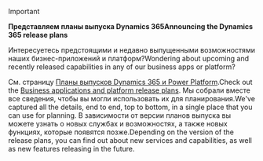 > [!IMPORTANT]
> <span data-ttu-id="d39a2-101">**Представляем планы выпуска Dynamics 365**</span><span class="sxs-lookup"><span data-stu-id="d39a2-101">**Announcing the Dynamics 365 release plans**</span></span>
>
> <span data-ttu-id="d39a2-102">Интересуетесь предстоящими и недавно выпущенными возможностями наших бизнес-приложений и платформ?</span><span class="sxs-lookup"><span data-stu-id="d39a2-102">Wondering about upcoming and recently released capabilities in any of our business apps or platform?</span></span> 
> 
> <span data-ttu-id="d39a2-103">См. страницу [Планы выпусков Dynamics 365 и Power Platform](https://go.microsoft.com/fwlink/?linkid=2010158).</span><span class="sxs-lookup"><span data-stu-id="d39a2-103">Check out the [Business applications and platform release plans](https://go.microsoft.com/fwlink/?linkid=2010158).</span></span> <span data-ttu-id="d39a2-104">Мы собрали вместе все сведения, чтобы вы могли использовать их для планирования.</span><span class="sxs-lookup"><span data-stu-id="d39a2-104">We've captured all the details, end to end, top to bottom, in a single place that you can use for planning.</span></span> <span data-ttu-id="d39a2-105">В зависимости от версии планов выпуска вы можете узнать о новых службах и возможностях, а также новых функциях, которые появятся позже.</span><span class="sxs-lookup"><span data-stu-id="d39a2-105">Depending on the version of the release plans, you can find out about new services and capabilities, as well as new features releasing in the future.</span></span>
